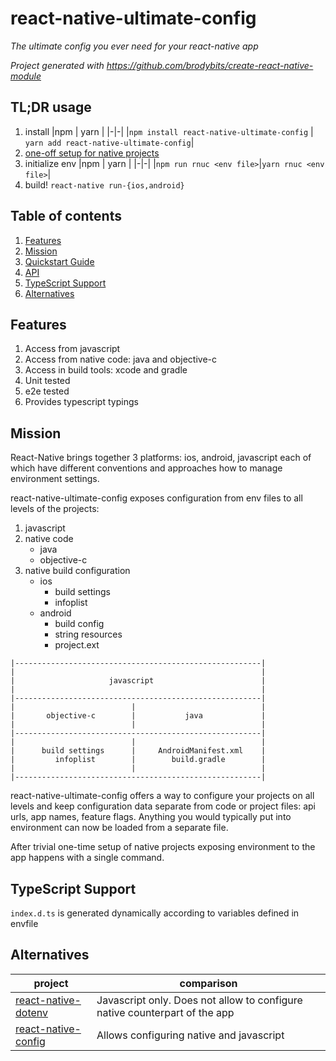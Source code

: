 # react-native-ultimate-config

_The ultimate config you ever need for your react-native app_

_Project generated with https://github.com/brodybits/create-react-native-module_

## TL;DR usage

1. install
    |npm | yarn |
    |-|-|
    |`npm install react-native-ultimate-config` | `yarn add react-native-ultimate-config`|
2. [one-off setup for native projects](./docs/quickstart.md)
3. initialize env
    |npm | yarn |
    |-|-|
    |`npm run rnuc <env file>`|`yarn rnuc <env file>`|
4. build! `react-native run-{ios,android}`


## Table of contents

1. [Features](#features)
1. [Mission](#mission)
1. [Quickstart Guide](./docs/quickstart.md)
1. [API](./docs/api.md)
1. [TypeScript Support](#typescript-support)
1. [Alternatives](#alternatives)


## Features

1. Access from javascript
1. Access from native code: java and objective-c
1. Access in build tools: xcode and gradle
1. Unit tested
1. e2e tested
1. Provides typescript typings


## Mission

React-Native brings together 3 platforms: ios, android, javascript each of
which have different conventions and approaches how to manage environment
settings. 

react-native-ultimate-config exposes configuration from env files to all 
levels of the projects:
1. javascript
1. native code 
    - java
    - objective-c
1. native build configuration
    - ios
        - build settings
        - infoplist
    - android
        - build config
        - string resources
        - project.ext


```
|-------------------------------------------------------|
|                                                       |
|                     javascript                        |
|                                                       |
|-------------------------------------------------------|
|                          |                            |
|       objective-c        |           java             |
|                          |                            |
|-------------------------------------------------------|
|                          |                            |
|      build settings      |     AndroidManifest.xml    |
|         infoplist        |        build.gradle        |
|                          |                            |
|-------------------------------------------------------|
```

react-native-ultimate-config offers a way to configure your projects on all 
levels and keep configuration data separate from code or project files: 
api urls, app names, feature flags. 
Anything you would typically put into environment can now be loaded from a 
separate file.

After trivial one-time setup of native projects exposing environment to the
app happens with a single command.

## TypeScript Support

`index.d.ts` is generated dynamically according to variables defined in envfile

## Alternatives

| project | comparison |
|-|-|
|[react-native-dotenv](https://github.com/zetachang/react-native-dotenv) | Javascript only. Does not allow to configure native counterpart of the app|
|[react-native-config](https://github.com/luggit/react-native-config) | Allows configuring native and javascript|
